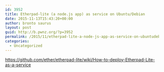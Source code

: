 ```yaml
---
id: 3952
title: Etherpad-lite (a node.js app) as service on Ubuntu/Debian
date: 2015-11-13T15:43:20+00:00
author: bronto saurus
layout: post
guid: http://b.pwnz.org/?p=3952
permalink: /2015/11/etherpad-lite-a-node-js-app-as-service-on-ubuntudebian/
categories:
  - Uncategorized
---
```

<https://github.com/ether/etherpad-lite/wiki/How-to-deploy-Etherpad-Lite-as-a-service>